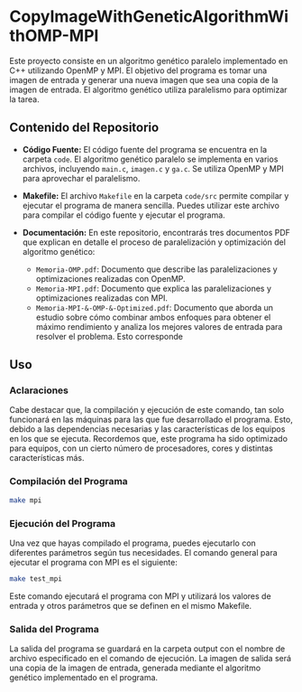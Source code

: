 # CopyImageWithGeneticAlgorithmWithOMP-MPI

Este proyecto consiste en un algoritmo genético paralelo implementado en C++ utilizando OpenMP y MPI. El objetivo del programa es tomar una imagen de entrada y generar una nueva imagen que sea una copia de la imagen de entrada. El algoritmo genético utiliza paralelismo para optimizar la tarea.

## Contenido del Repositorio

- **Código Fuente:** El código fuente del programa se encuentra en la carpeta `code`. El algoritmo genético paralelo se implementa en varios archivos, incluyendo `main.c`, `imagen.c` y `ga.c`. Se utiliza OpenMP y MPI para aprovechar el paralelismo.

- **Makefile:** El archivo `Makefile` en la carpeta `code/src` permite compilar y ejecutar el programa de manera sencilla. Puedes utilizar este archivo para compilar el código fuente y ejecutar el programa.

- **Documentación:** En este repositorio, encontrarás tres documentos PDF que explican en detalle el proceso de paralelización y optimización del algoritmo genético:
  - `Memoria-OMP.pdf`: Documento que describe las paralelizaciones y optimizaciones realizadas con OpenMP.
  - `Memoria-MPI.pdf`: Documento que explica las paralelizaciones y optimizaciones realizadas con MPI.
  - `Memoria-MPI-&-OMP-&-Optimized.pdf`: Documento que aborda un estudio sobre cómo combinar ambos enfoques para obtener el máximo rendimiento y analiza los mejores valores de entrada para resolver el problema. Esto corresponde 

## Uso

### Aclaraciones
Cabe destacar que, la compilación y ejecución de este comando, tan solo funcionará en las máquinas para las que fue desarrollado el programa. Esto, debido a las dependencias necesarias y las características de los equipos en los que se ejecuta. Recordemos que, este programa ha sido optimizado para equipos, con un cierto número de procesadores, cores y distintas características más.


### Compilación del Programa
```bash
make mpi
```

### Ejecución del Programa

Una vez que hayas compilado el programa, puedes ejecutarlo con diferentes parámetros según tus necesidades. El comando general para ejecutar el programa con MPI es el siguiente:

```bash
make test_mpi
```
Este comando ejecutará el programa con MPI y utilizará los valores de entrada y otros parámetros que se definen en el mismo Makefile. 

### Salida del Programa
La salida del programa se guardará en la carpeta output con el nombre de archivo especificado en el comando de ejecución. La imagen de salida será una copia de la imagen de entrada, generada mediante el algoritmo genético implementado en el programa.
